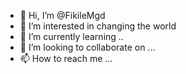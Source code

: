 - 👋 Hi, I’m @FikileMgd
- 👀 I’m interested in changing the world
- 🌱 I’m currently learning ..
- 💞️ I’m looking to collaborate on ...
- 📫 How to reach me ...

<!---
FikileMgd/FikileMgd is a ✨ special ✨ repository because its `README.md` (this file) appears on your GitHub profile.
You can click the Preview link to take a look at your changes.
--->
